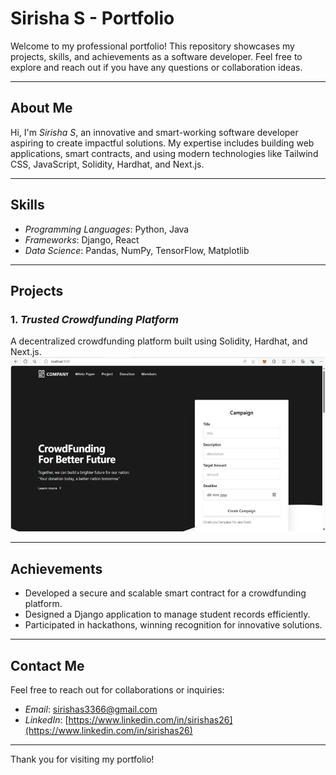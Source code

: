 # Sirisha S - Portfolio  

Welcome to my professional portfolio! This repository showcases my projects, skills, and achievements as a software developer. Feel free to explore and reach out if you have any questions or collaboration ideas.

---

## About Me  
Hi, I'm *Sirisha S*, an innovative and smart-working software developer aspiring to create impactful solutions. My expertise includes building web applications, smart contracts, and using modern technologies like Tailwind CSS, JavaScript, Solidity, Hardhat, and Next.js.

---

## Skills  
- *Programming Languages*: Python, Java
- *Frameworks*: Django, React 
- *Data Science*: Pandas, NumPy, TensorFlow, Matplotlib  

---

## Projects  

### 1. *Trusted Crowdfunding Platform*  
A decentralized crowdfunding platform built using Solidity, Hardhat, and Next.js.  
![Crowdfunding Platform](https://github.com/Sirishas-03/Portfolio/blob/main/crowdfunding1.png)  
 


---

## Achievements  
- Developed a secure and scalable smart contract for a crowdfunding platform.  
- Designed a Django application to manage student records efficiently.  
- Participated in hackathons, winning recognition for innovative solutions.  

---

## Contact Me  
Feel free to reach out for collaborations or inquiries:  

- *Email*: [sirishas3366@gmail.com](mailto:sirishas3366@gmail.com)  
- *LinkedIn*: [https://www.linkedin.com/in/sirishas26](https://www.linkedin.com/in/sirishas26)  
---

Thank you for visiting my portfolio!
